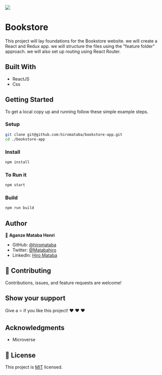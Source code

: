 ![](https://img.shields.io/badge/Microverse-blueviolet)

# Bookstore

This project will lay foundations for the Bookstore website. we will create a React and Redux app. we will structure the files using the "feature folder" approach. we will also set up routing using React Router.

## Built With

- ReactJS
- Css

## Getting Started

To get a local copy up and running follow these simple example steps.

### Setup

```bash
git clone git@github.com:hiromataba/bookstore-app.git
cd ./bookstore-app
```

### Install

```bash
npm install
```

### To Run it

```bash
npm start
```

### Build

```bash
npm run build
```

## Author

👤 **Aganze Mataba Henri**

- GitHub: [@hiromataba](https://github.com/hiromataba)
- Twitter: [@Matabahiro](https://twitter.com/MatabaHiro)
- LinkedIn: [Hiro Mataba](https://www.linkedin.com/in/hiro-mataba-1bb910209/)

## 🤝 Contributing

Contributions, issues, and feature requests are welcome!

## Show your support

Give a ⭐️ if you like this project! ❤️ ❤️ ❤️

## Acknowledgments

- Microverse

## 📝 License

This project is [MIT](./MIT.md) licensed.
